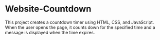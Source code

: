# Website-Countdown
This project creates a countdown timer using HTML, CSS, and JavaScript. When the user opens the page, it counts down for the specified time and a message is displayed when the time expires.
